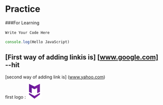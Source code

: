 # Practice
###For Learning 

`Write Your Code Here`

````Javascript
console.log(Hello JavaScript)
````
[First way of adding linkis is] [www.google.com] --hit
---
[second way of adding link is] (www.yahoo.com)

first logo : 
![alt text](https://github.com/adam-p/markdown-here/raw/master/src/common/images/icon48.png "Logo Title Text 1")
